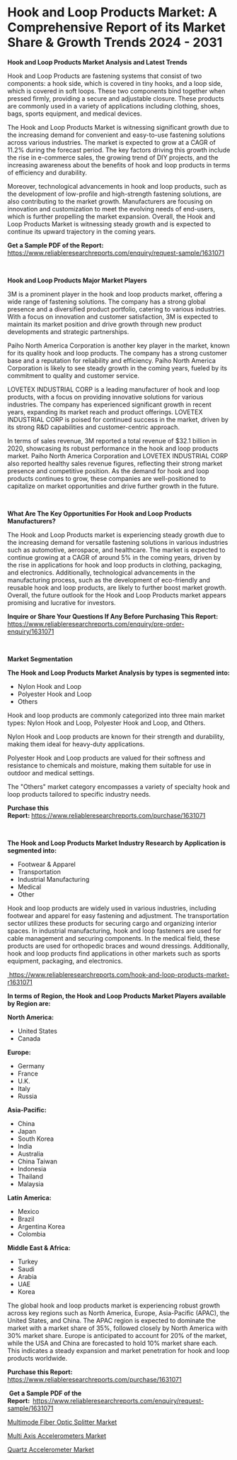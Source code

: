 <p><h1>Hook and Loop Products Market: A Comprehensive Report of its Market Share & Growth Trends 2024 - 2031</h1></p><p><strong>Hook and Loop Products Market Analysis and Latest Trends</strong></p>
<p><p>Hook and Loop Products are fastening systems that consist of two components: a hook side, which is covered in tiny hooks, and a loop side, which is covered in soft loops. These two components bind together when pressed firmly, providing a secure and adjustable closure. These products are commonly used in a variety of applications including clothing, shoes, bags, sports equipment, and medical devices.</p><p>The Hook and Loop Products Market is witnessing significant growth due to the increasing demand for convenient and easy-to-use fastening solutions across various industries. The market is expected to grow at a CAGR of 11.2% during the forecast period. The key factors driving this growth include the rise in e-commerce sales, the growing trend of DIY projects, and the increasing awareness about the benefits of hook and loop products in terms of efficiency and durability.</p><p>Moreover, technological advancements in hook and loop products, such as the development of low-profile and high-strength fastening solutions, are also contributing to the market growth. Manufacturers are focusing on innovation and customization to meet the evolving needs of end-users, which is further propelling the market expansion. Overall, the Hook and Loop Products Market is witnessing steady growth and is expected to continue its upward trajectory in the coming years.</p></p>
<p><strong>Get a Sample PDF of the Report:&nbsp;</strong> <a href="https://www.reliableresearchreports.com/enquiry/request-sample/1631071">https://www.reliableresearchreports.com/enquiry/request-sample/1631071</a></p>
<p>&nbsp;</p>
<p><strong>Hook and Loop Products Major Market Players</strong></p>
<p><p>3M is a prominent player in the hook and loop products market, offering a wide range of fastening solutions. The company has a strong global presence and a diversified product portfolio, catering to various industries. With a focus on innovation and customer satisfaction, 3M is expected to maintain its market position and drive growth through new product developments and strategic partnerships.</p><p>Paiho North America Corporation is another key player in the market, known for its quality hook and loop products. The company has a strong customer base and a reputation for reliability and efficiency. Paiho North America Corporation is likely to see steady growth in the coming years, fueled by its commitment to quality and customer service.</p><p>LOVETEX INDUSTRIAL CORP is a leading manufacturer of hook and loop products, with a focus on providing innovative solutions for various industries. The company has experienced significant growth in recent years, expanding its market reach and product offerings. LOVETEX INDUSTRIAL CORP is poised for continued success in the market, driven by its strong R&D capabilities and customer-centric approach.</p><p>In terms of sales revenue, 3M reported a total revenue of $32.1 billion in 2020, showcasing its robust performance in the hook and loop products market. Paiho North America Corporation and LOVETEX INDUSTRIAL CORP also reported healthy sales revenue figures, reflecting their strong market presence and competitive position. As the demand for hook and loop products continues to grow, these companies are well-positioned to capitalize on market opportunities and drive further growth in the future.</p></p>
<p>&nbsp;</p>
<p><strong>What Are The Key Opportunities For Hook and Loop Products Manufacturers?</strong></p>
<p><p>The Hook and Loop Products market is experiencing steady growth due to the increasing demand for versatile fastening solutions in various industries such as automotive, aerospace, and healthcare. The market is expected to continue growing at a CAGR of around 5% in the coming years, driven by the rise in applications for hook and loop products in clothing, packaging, and electronics. Additionally, technological advancements in the manufacturing process, such as the development of eco-friendly and reusable hook and loop products, are likely to further boost market growth. Overall, the future outlook for the Hook and Loop Products market appears promising and lucrative for investors.</p></p>
<p><strong>Inquire or Share Your Questions If Any Before Purchasing This Report:</strong> <a href="https://www.reliableresearchreports.com/enquiry/pre-order-enquiry/1631071">https://www.reliableresearchreports.com/enquiry/pre-order-enquiry/1631071</a></p>
<p>&nbsp;</p>
<p><strong>Market Segmentation</strong></p>
<p><strong>The Hook and Loop Products Market Analysis by types is segmented into:</strong></p>
<p><ul><li>Nylon Hook and Loop</li><li>Polyester Hook and Loop</li><li>Others</li></ul></p>
<p><p>Hook and loop products are commonly categorized into three main market types: Nylon Hook and Loop, Polyester Hook and Loop, and Others. </p><p>Nylon Hook and Loop products are known for their strength and durability, making them ideal for heavy-duty applications. </p><p>Polyester Hook and Loop products are valued for their softness and resistance to chemicals and moisture, making them suitable for use in outdoor and medical settings. </p><p>The "Others" market category encompasses a variety of specialty hook and loop products tailored to specific industry needs.</p></p>
<p><strong>Purchase this Report:&nbsp;</strong><a href="https://www.reliableresearchreports.com/purchase/1631071">https://www.reliableresearchreports.com/purchase/1631071</a></p>
<p>&nbsp;</p>
<p><strong>The Hook and Loop Products Market Industry Research by Application is segmented into:</strong></p>
<p><ul><li>Footwear & Apparel</li><li>Transportation</li><li>Industrial Manufacturing</li><li>Medical</li><li>Other</li></ul></p>
<p><p>Hook and loop products are widely used in various industries, including footwear and apparel for easy fastening and adjustment. The transportation sector utilizes these products for securing cargo and organizing interior spaces. In industrial manufacturing, hook and loop fasteners are used for cable management and securing components. In the medical field, these products are used for orthopedic braces and wound dressings. Additionally, hook and loop products find applications in other markets such as sports equipment, packaging, and electronics.</p></p>
<p><a href="https://www.reliableresearchreports.com/hook-and-loop-products-market-r1631071">&nbsp;https://www.reliableresearchreports.com/hook-and-loop-products-market-r1631071</a></p>
<p><strong>In terms of Region, the Hook and Loop Products Market Players available by Region are:</strong></p>
<p>
    <p> <strong> North America: </strong>
        <ul>
            <li>United States</li>
            <li>Canada</li>
        </ul>
        </p> 
    <p> <strong> Europe: </strong>
        <ul>
            <li>Germany</li>
            <li>France</li>
            <li>U.K.</li>
            <li>Italy</li>
            <li>Russia</li>
        </ul>
        </p> 
    <p> <strong> Asia-Pacific: </strong>
        <ul>
            <li>China</li>
            <li>Japan</li>
            <li>South Korea</li>
            <li>India</li>
            <li>Australia</li>
            <li>China Taiwan</li>
            <li>Indonesia</li>
            <li>Thailand</li>
            <li>Malaysia</li>
        </ul>
        </p> 
    <p> <strong> Latin America: </strong>
        <ul>
            <li>Mexico</li>
            <li>Brazil</li>
            <li>Argentina Korea</li>
            <li>Colombia</li>
        </ul>
        </p> 
    <p> <strong> Middle East & Africa: </strong>
        <ul>
            <li>Turkey</li>
            <li>Saudi</li>
            <li>Arabia</li>
            <li>UAE</li>
            <li>Korea</li>
        </ul>
    </p>
    </p>
<p><p>The global hook and loop products market is experiencing robust growth across key regions such as North America, Europe, Asia-Pacific (APAC), the United States, and China. The APAC region is expected to dominate the market with a market share of 35%, followed closely by North America with 30% market share. Europe is anticipated to account for 20% of the market, while the USA and China are forecasted to hold 10% market share each. This indicates a steady expansion and market penetration for hook and loop products worldwide.</p></p>
<p><strong>Purchase this Report: </strong><a href="https://www.reliableresearchreports.com/purchase/1631071">https://www.reliableresearchreports.com/purchase/1631071</a></p>
<p>&nbsp;<strong>Get a Sample PDF of the Report:&nbsp;&nbsp;</strong><a href="https://www.reliableresearchreports.com/enquiry/request-sample/1631071">https://www.reliableresearchreports.com/enquiry/request-sample/1631071</a></p>
<p><strong></strong></p>
<p><p><a href="https://github.com/mharielmesa/Market-Research-Report-List-3/blob/main/multimode-fiber-optic-splitter-market.md">Multimode Fiber Optic Splitter Market</a></p><p><a href="https://github.com/suaretopek9/Market-Research-Report-List-2/blob/main/multi-axis-accelerometers-market.md">Multi Axis Accelerometers Market</a></p><p><a href="https://github.com/moyahfrancoestellec51j635wcx/Market-Research-Report-List-2/blob/main/quartz-accelerometer-market.md">Quartz Accelerometer Market</a></p></p>
